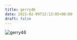 ```yaml
---
title: gerry46
date: 2021-02-09T12:13:05+00:00
draft: false
---
```


![gerry46](/images/2012%20G+S_Hausparty.JPG)

